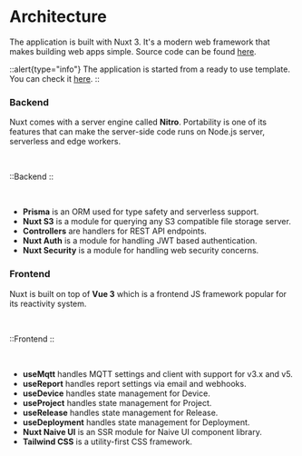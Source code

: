 # Architecture

The application is built with Nuxt 3. It's a modern web framework that makes building web apps simple. Source code can be found [here](https://github.com/esp-admin/app).

::alert{type="info"}
The application is started from a ready to use template. You can check it [here](https://github.com/becem-gharbi/nuxt-starter).
::

### Backend

Nuxt comes with a server engine called **Nitro**. Portability is one of its features that can make the server-side code runs on Node.js server, serverless and edge workers.

<br>

::Backend
::

<br>

- **Prisma** is an ORM used for type safety and serverless support.
- **Nuxt S3** is a module for querying any S3 compatible file storage server.
- **Controllers** are handlers for REST API endpoints.
- **Nuxt Auth** is a module for handling JWT based authentication.
- **Nuxt Security** is a module for handling web security concerns.

### Frontend

Nuxt is built on top of **Vue 3** which is a frontend JS framework popular for its reactivity system.

<br>

::Frontend
::

<br>

- **useMqtt** handles MQTT settings and client with support for v3.x and v5.
- **useReport** handles report settings via email and webhooks.
- **useDevice** handles state management for Device.
- **useProject** handles state management for Project.
- **useRelease** handles state management for Release.
- **useDeployment** handles state management for Deployment.
- **Nuxt Naive UI** is an SSR module for Naive UI component library.
- **Tailwind CSS** is a utility-first CSS framework.
